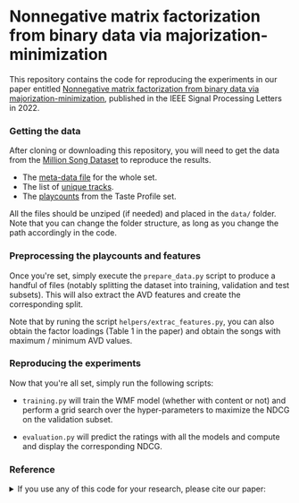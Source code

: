 #  Nonnegative matrix factorization from binary data via majorization-minimization

This repository contains the code for reproducing the experiments in our paper entitled [Nonnegative matrix factorization from binary data via majorization-minimization](https://arxiv.org/abs/2010.00392), published in the IEEE Signal Processing Letters in 2022.

### Getting the data

After cloning or downloading this repository, you will need to get the data from the [Million Song Dataset](http://millionsongdataset.com/) to reproduce the results.

* The [meta-data file](http://millionsongdataset.com/sites/default/files/AdditionalFiles/track_metadata.db) for the whole set.
* The list of [unique tracks](http://millionsongdataset.com/sites/default/files/AdditionalFiles/unique_tracks.txt).
* The [playcounts](http://millionsongdataset.com/sites/default/files/challenge/train_triplets.txt.zip) from the Taste Profile set.

All the files should be unziped (if needed) and placed in the `data/` folder.
Note that you can change the folder structure, as long as you change the path accordingly in the code.

### Preprocessing the playcounts and features

Once you're set, simply execute the `prepare_data.py` script to produce a handful of files (notably splitting the dataset into training, validation and test subsets).
This will also extract the AVD features and create the corresponding split. 

Note that by runing the script `helpers/extrac_features.py`, you can also obtain the factor loadings (Table 1 in the paper) and obtain the songs with maximum / minimum AVD values.


### Reproducing the experiments

Now that you're all set, simply run the following scripts:

- `training.py` will train the WMF model (whether with content or not) and perform a grid search over the hyper-parameters to maximize the NDCG on the validation subset.

- `evaluation.py` will predict the ratings with all the models and compute and display the corresponding NDCG.

### Reference

<details><summary>If you use any of this code for your research, please cite our paper:</summary>
  
```latex
@inproceedings{Magron2021,  
  author={P. Magron and C. F{\'e}votte},  
  title={Leveraging the structure of musical preference in content-aware music recommendation},  
  booktitle={Proc. IEEE International Conference on Acoustics, Speech and Signal Processing (ICASSP)},  
  year={2021},
  month={June}
}
```

Also note that part of this code is taken from the  [content_wmf](https://github.com/dawenl/content_wmf) repository.
Please consider citing the corresponding paper:

  
```latex
@inproceedings{Liang2015,
    author = {Liang, D. and Zhan, M. and Ellis, D.},
    title = {Content-aware collaborative music recommendation using pre-trained neural networks},
    booktitle = {Proc. International Society for Music Information Retrieval Conference (ISMIR)},
    year = {2015},
    month = {October}
}
```

</p>
</details>
